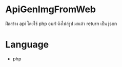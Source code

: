 # ApiGenImgFromWeb
ฝึกสร้าง api โดยใช้ php curl ดึงไฟล์รูป มาแล้ว return เป็น json 

# Language 
- php
